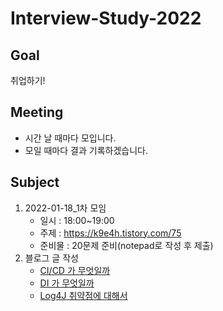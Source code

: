 # Interview-Study-2022

## Goal
취업하기!

## Meeting
- 시간 날 때마다 모입니다.
- 모일 때마다 결과 기록하겠습니다.

## Subject
1. 2022-01-18_1차 모임 
	- 일시 : 18:00~19:00
	- 주제 : https://k9e4h.tistory.com/75
	- 준비물 : 20문제 준비(notepad로 작성 후 제출)
2. 블로그 글 작성
	- [CI/CD 가 무엇일까](https://velog.io/@robolab1902/CICD%EA%B0%80-%EB%AC%B4%EC%97%87%EC%9D%B4%EC%98%A4)
	- [DI 가 무엇일까](https://velog.io/@robolab1902/Spring-DI%EA%B0%80-%EB%AC%B4%EC%97%87%EC%9D%BC%EA%B9%8C)
	- [Log4J 취약점에 대해서](https://velog.io/@robolab1902/Log4J-%EC%B7%A8%EC%95%BD%EC%A0%90%EC%97%90-%EB%8C%80%ED%95%B4%EC%84%9C)